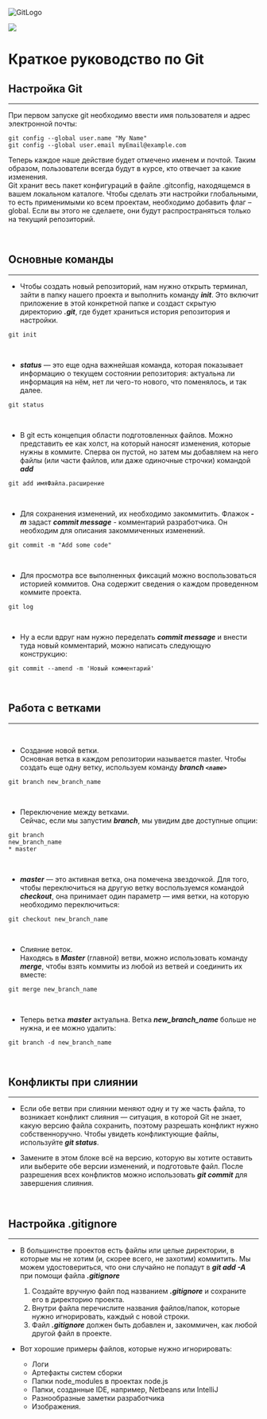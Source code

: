 ![GitLogo](/git_logo.png)  

![](https://wac-cdn.atlassian.com/dam/jcr:f6948a92-f446-466f-8783-1dd1cbcc661a/hero.svg?cdnVersion=296)  


# Краткое руководство по Git

## Настройка Git
***

При первом запуске git необходимо ввести имя пользователя и адрес электронной почты:  

```
git config --global user.name "My Name"  
git config --global user.email myEmail@example.com
```  
Теперь каждое наше действие будет отмечено именем и почтой. Таким образом, пользователи всегда будут в курсе, кто отвечает за какие изменения.  
Git хранит весь пакет конфигураций в файле .gitconfig, находящемся в вашем локальном каталоге. Чтобы сделать эти настройки глобальными, то есть применимыми ко всем проектам, необходимо добавить флаг –global. Если вы этого не сделаете, они будут распространяться только на текущий репозиторий.  

<br>

## Основные команды
***
* Чтобы создать новый репозиторий, нам нужно открыть терминал, зайти в папку нашего проекта и выполнить команду **_init_**. Это включит приложение в этой конкретной папке и создаст скрытую директорию **_.git_**, где будет храниться история репозитория и настройки.  
```
git init
```  
<br>

* **_status_** — это еще одна важнейшая команда, которая показывает информацию о текущем состоянии репозитория: актуальна ли информация на нём, нет ли чего-то нового, что поменялось, и так далее.

```
git status
```  

<br>

* В git есть концепция области подготовленных файлов. Можно представить ее как холст, на который наносят изменения, которые нужны в коммите. Сперва он пустой, но затем мы добавляем на него файлы (или части файлов, или даже одиночные строчки) командой **_add_**  

```
git add имяФайла.расширение
``` 

<br>

* Для сохранения изменений, их необходимо закоммитить. Флажок **_-m_** задаст ***commit message*** - комментарий разработчика. Он необходим для описания закоммиченных изменений. 

```
git commit -m "Add some code"
```  

<br>

* Для просмотра все выполненных фиксаций можно воспользоваться историей коммитов. Она содержит сведения о каждом проведенном коммите проекта.

```
git log
```  

<br>

* Ну а если вдруг нам нужно переделать ***commit message*** и внести туда новый комментарий, можно написать следующую конструкцию:  

```
git commit --amend -m 'Новый комментарий'
```

<br>

## Работа с ветками
***  

<br>  

* Создание новой ветки.  
Основная ветка в каждом репозитории называется master. Чтобы создать еще одну ветку, используем команду ***branch `<name>`***  

```
git branch new_branch_name
```  

<br>  

* Переключение между ветками.  
Сейчас, если мы запустим ***branch***, мы увидим две доступные опции:  

```
git branch
new_branch_name
* master
```  

<br>  


* ***master*** — это активная ветка, она помечена звездочкой. Для того, чтобы переключиться на другую ветку воспользуемся командой ***checkout***, она принимает один параметр — имя ветки, на которую необходимо переключиться:  

```
git checkout new_branch_name
```  

<br>  

* Слияние веток.  
Находясь в ***Master*** (главной) ветви, можно использовать команду ***merge***, чтобы взять коммиты из любой из ветвей и соединить их вместе:  

```
git merge new_branch_name
```  

<br>  

* Теперь ветка ***master*** актуальна. Ветка ***new_branch_name*** больше не нужна, и ее можно удалить:  

```
git branch -d new_branch_name
```  

<br>  

## Конфликты при слиянии  
***

* Если обе ветви при слиянии меняют одну и ту же часть файла, то возникает конфликт слияния — ситуация, в которой Git не знает, какую версию файла сохранить, поэтому разрешать конфликт нужно собственноручно. Чтобы увидеть конфликтующие файлы, используйте ***git status***.  

* Замените в этом блоке всё на версию, которую вы хотите оставить или выберите обе версии изменений, и подготовьте файл. После разрешения всех конфликтов можно использовать ***git commit*** для завершения слияния.  

<br>

## Настройка .gitignore  
***  

* В большинстве проектов есть файлы или целые директории, в которые мы не хотим (и, скорее всего, не захотим) коммитить. Мы можем удостовериться, что они случайно не попадут в ***git add -A*** при помощи файла ***.gitignore***

    1. Создайте вручную файл под названием ***.gitignore*** и сохраните его в директорию проекта.
    2. Внутри файла перечислите названия файлов/папок, которые нужно игнорировать, каждый с новой строки.
    3. Файл ***.gitignore*** должен быть добавлен и, закоммичен, как любой другой файл в проекте.  

* Вот хорошие примеры файлов, которые нужно игнорировать:
    * Логи
    * Артефакты систем сборки
    * Папки node_modules в проектах node.js
    * Папки, созданные IDE, например, Netbeans или IntelliJ
    * Разнообразные заметки разработчика
    * Изображения.